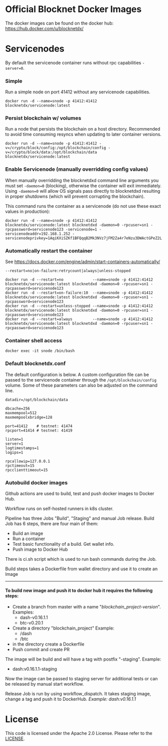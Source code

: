 Official Blocknet Docker Images
===============================

The docker images can be found on the docker hub: https://hub.docker.com/u/blocknetdx/

Servicenodes
============

By default the servicenode container runs without rpc capabilities `-server=0`.

### Simple

Run a simple node on port 41412 without any servicenode capabilities.
```
docker run -d --name=snode -p 41412:41412 blocknetdx/servicenode:latest
```

### Persist blockchain w/ volumes

Run a node that persists the blockchain on a host directory. Recommended to avoid time consuming resyncs when updating to later container versions.
```
docker run -d --name=snode -p 41412:41412 -v=/crypto/block/config:/opt/blockchain/config -v=/crypto/block/data:/opt/blockchain/data blocknetdx/servicenode:latest
```

### Enable Servicenode (manually overridding config values)

When manually overridding the blocknetdxd command line arguments you must set `-daemon=0` (blocking), otherwise the container will exit immediately. Using `-daemon=0` will allow OS signals pass directly to blocknetdxd resulting in proper shutdowns (which will prevent corrupting the blockchain).

This command runs the container as a servicenode (do not use these exact values in production):
```
docker run -d --name=snode -p 41412:41412 blocknetdx/servicenode:latest blocknetdxd -daemon=0 -rpcuser=sn1 -rpcpassword=servicenode123 -servicenode=1 -servicenodeaddr=192.168.1.252 -servicenodeprivkey=1AqiKXiSZKf1BFQqqB2Mk3NVz7jFM2Za4r7eNzu3DWActGPeZ2L
```

### Automatically restart the container

See https://docs.docker.com/engine/admin/start-containers-automatically/

`--restart=no|on-failure:retrycount|always|unless-stopped`

```
docker run -d --restart=no             --name=snode -p 41412:41412 blocknetdx/servicenode:latest blocknetdxd -daemon=0 -rpcuser=sn1 -rpcpassword=servicenode123
docker run -d --restart=on-failure:10  --name=snode -p 41412:41412 blocknetdx/servicenode:latest blocknetdxd -daemon=0 -rpcuser=sn1 -rpcpassword=servicenode123
docker run -d --restart=unless-stopped --name=snode -p 41412:41412 blocknetdx/servicenode:latest blocknetdxd -daemon=0 -rpcuser=sn1 -rpcpassword=servicenode123
docker run -d --restart=always         --name=snode -p 41412:41412 blocknetdx/servicenode:latest blocknetdxd -daemon=0 -rpcuser=sn1 -rpcpassword=servicenode123
```

### Container shell access

```
docker exec -it snode /bin/bash
```

### Default blocknetdx.conf

The default configuration is below. A custom configuration file can be passed to the servicenode container through the `/opt/blockchain/config` volume. Some of these parameters can also be adjusted on the command line.
```
datadir=/opt/blockchain/data  

dbcache=256                   
maxmempool=512                
maxmempoolxbridge=128

port=41412    # testnet: 41474
rpcport=41414 # testnet: 41419

listen=1                      
server=1                      
logtimestamps=1               
logips=1                      

rpcallowip=127.0.0.1          
rpctimeout=15                 
rpcclienttimeout=15           
```
### Autobuild docker images 

Github actions are used to build, test and push docker images to Docker Hub.

Workflow runs on self-hosted runners in k8s cluster.

Pipeline has three Jobs "Build", "Staging" and manual Job release. Build Job has 6 steps, there are four main of them: 
*  Build an image
*  Run a container
*  Test basic functionality of a build. Get wallet info.
*  Push image to Docker Hub

There is ci.sh script which is used to run bash commands during the Job.

Build steps takes a Dockerfile from wallet directory and use it to create an Image

----
#### To build new image and push it to docker hub it requires the following steps:
* Create a branch from master with a name "_blockchain_project-version_". Examples:
  * dash-v0.16.1.1
  * btc-v0.20.1
* Create a directory "blockchain_project" Example:
  * /dash
  * /btc
* in the directory create a Dockerfile
* Push commit and create PR
 
The image will be build and will have a tag with postfix "-staging". Example:
  * dash:v0.16.1.1-staging

Now the image can be passed to staging server for additional tests or can be released by manual
start workflow.

Release Job is run by using workflow_dispatch. It takes staging image, change a tag and push it to DockerHub.
_Example: dash:v0.16.1.1_

License
=======

This code is licensed under the Apache 2.0 License. Please refer to the [LICENSE](https://github.com/BlocknetDX/dockerimages/blob/master/LICENSE).
